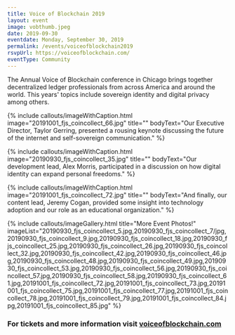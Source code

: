 ```yaml
---
title: Voice of Blockchain 2019
layout: event
image: vobthumb.jpeg
date: 2019-09-30
eventdate: Monday, September 30, 2019
permalink: /events/voiceofblockchain2019
rsvpUrl: https://voiceofblockchain.com/
eventType: Community
---
```

The Annual Voice of Blockchain conference in Chicago brings together decentralized ledger professionals from across America and around the world. This years' topics include sovereign identity and digital privacy among others.

{% include callouts/imageWithCaption.html
	image="20191001_fjs_coincollect_66.jpg"
	title=""
	bodyText="Our Executive Director, Taylor Gerring, presented a rousing keynote discussing the future of the internet and self-sovereign communication."
%}

{% include callouts/imageWithCaption.html
	image="20190930_fjs_coincollect_35.jpg"
	title=""
	bodyText="Our development lead, Alex Morris, participated in a discussion on how digital identity can expand personal freedoms."
%}

{% include callouts/imageWithCaption.html
	image="20191001_fjs_coincollect_72.jpg"
	title=""
	bodyText="And finally, our content lead, Jeremy Cogan, provided some insight into technology adoption and our role as an educational organization."
%}

{% include callouts/imageGallery.html
        title="More Event Photos!"
        imageList="20190930_fjs_coincollect_5.jpg,20190930_fjs_coincollect_7/jpg,20190930_fjs_coincollect_9.jpg,20190930_fjs_coincollect_18.jpg,20190930_fjs_coincollect_25.jpg,20190930_fjs_coincollect_26.jpg,20190930_fjs_coincollect_32.jpg,20190930_fjs_coincollect_42.jpg,20190930_fjs_coincollect_46.jpg,20190930_fjs_coincollect_48.jpg,20190930_fjs_coincollect_49.jpg,20190930_fjs_coincollect_53.jpg,20190930_fjs_coincollect_56.jpg,20190930_fjs_coincollect_57.jpg,20190930_fjs_coincollect_58.jpg,20190930_fjs_coincollect_61.jpg,20191001_fjs_coincollect_72.jpg,20191001_fjs_coincollect_73.jpg,20191001_fjs_coincollect_75.jpg,20191001_fjs_coincollect_77.jpg,20191001_fjs_coincollect_78.jpg,20191001_fjs_coincollect_79.jpg,20191001_fjs_coincollect_84.jpg,20191001_fjs_coincollect_85.jpg"
%}

<h3>For tickets and more information visit <a href="https://voiceofblockchain.com/" target="_blank">voiceofblockchain.com</a></h3>
